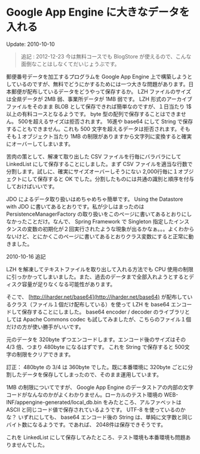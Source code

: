 Google App Engine に大きなデータを入れる
=====

Update: 2010-10-10



> 追記 : 2012-12-23 今は無料コースでも BlogStore が使えるので、こんな面倒なことはしなくてだいじょうぶです。



郵便番号データを加工するプログラムを Google App Engine 上で構築しようとしているのですが、無料でどうにかするためには一つ大きな問題があります。日本郵便が配布しているデータをどうやって保存するか。 LZH ファイルのサイズは全県データが 2MB 弱、事業所データが 1MB 弱です。 LZH 形式のアーカイブファイルをそのまま BLOB として保存できれば簡単なのですが、１日当たり 1$ 以上の有料コースとなるようです。 byte 型の配列で保存することはできません。 500を超えるサイズは拒否されます。 16進や base64 にして String で保存することもできません。これも 500 文字を超えるデータは拒否されます。そもそも１オブジェクト当たり 1MB の制限がありますから文字列に変換すると確実にオーバーしてしまいます。



苦肉の策として、解凍て取り出した CSV ファイルを行毎にバラバラにして LinkedList にして保存することにしました。まず CSV ファイルを適当な行数で分割します。試しに、確実にサイズオーバーしそうにない 2,000行毎に１オブジェクトにして保存すると OK でした。分割したものには共通の識別と順序を付与しておけばいいです。



JDO によるデータ取り扱いはめちゃめちゃ簡単です。 Using the Datastore with JDO に書いてあるとおりです。私が少しはまったのは PersistenceManagerFactory の取り扱いをこのページに書いてあるとおりにしなかったことだけ。なんで、 Spring Framework で Singleton 指定したインスタンスの変数の初期化が２回実行されたような現象が出るかなぁ。。。よくわからないけど、とにかくこのページに書いてあるとおりクラス変数にすると正常に動きました。



2010-10-16 追記



LZH を解凍してテキストファイルを取り出して入れる方法でも CPU 使用の制限に引っかかってしまいました。また、過去のデータまで全部入れようとするとディスク容量が足りなくなる可能性があります。



そこで、 [http://iharder.net/base64](http://iharder.net/base64) が配布しているクラス（ファイル１個だけ配布している）を使って LZH を base64 エンコードして保存することにしました。 base64 encoder / decoder のライブラリとしては Apache Commons codec も試してみましたが、こちらのファイル１個だけの方が使い勝手がいいです。



元のデータを 320byte ずつエンコードします。エンコード後のサイズはその 4/3 倍、つまり 480byte になるはずです。 これを String で保存すると 500文字の制限をクリアできます。



訂正： 480byte の 3/4 は 360byte でした。既に本番環境に 320byte ごとに分割したデータを保存してしまったので、そのまま運用しています。



1MB の制限についてですが、 Google App Engine のデータストアの内部の文字コードがなんなのかがよくわかりません。ローカルのテスト環境の WEB-INF/appengine-generated/local\_db.bin をみたところ、アルファベットは ASCII と同じコード値で保存されているようです。 UTF-8 を使っているのかな？ いずれにしても、 base64 エンコード後の String は、単純に文字数と同じバイト数になるようです。であれば、 2048件は保存できそうです。



これを LinkedList<String> にして保存してみたところ、テスト環境も本番環境も問題ありませんでした。
